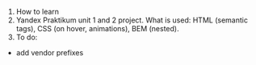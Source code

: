1. How to learn
2. Yandex Praktikum unit 1 and 2 project. What is used: HTML (semantic tags), CSS (on hover, animations), BEM (nested).
3. To do:
- add vendor prefixes
